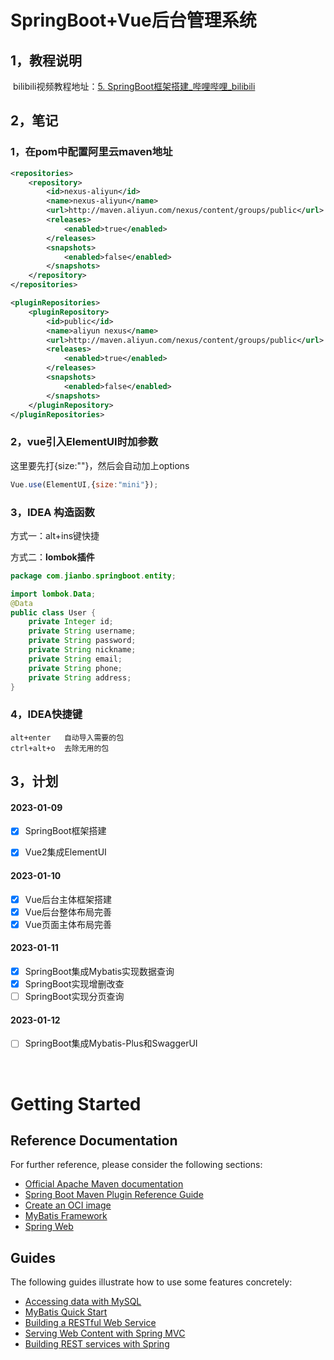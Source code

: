 

# SpringBoot+Vue后台管理系统



## 1，教程说明

​	bilibili视频教程地址：[5. SpringBoot框架搭建_哔哩哔哩_bilibili](https://www.bilibili.com/video/BV1U44y1W77D?p=5&vd_source=6968514c7d683f5a25ce6bf14d3cd33f)



## 2，笔记

### 1，在pom中配置阿里云maven地址

```xml
<repositories>
	<repository>
		<id>nexus-aliyun</id>
		<name>nexus-aliyun</name>
		<url>http://maven.aliyun.com/nexus/content/groups/public</url>
		<releases>
			<enabled>true</enabled>
		</releases>
		<snapshots>
			<enabled>false</enabled>
		</snapshots>
	</repository>
</repositories>

<pluginRepositories>
	<pluginRepository>
		<id>public</id>
		<name>aliyun nexus</name>
		<url>http://maven.aliyun.com/nexus/content/groups/public</url>
		<releases>
			<enabled>true</enabled>
		</releases>
		<snapshots>
			<enabled>false</enabled>
		</snapshots>
	</pluginRepository>
</pluginRepositories>
```

### 2，vue引入ElementUI时加参数

这里要先打{size:""}，然后会自动加上options

```javascript
Vue.use(ElementUI,{size:"mini"});
```

### 3，IDEA  构造函数

方式一：alt+ins键快捷

方式二：**lombok插件**

```java
package com.jianbo.springboot.entity;

import lombok.Data;
@Data
public class User {
    private Integer id;
    private String username;
    private String password;
    private String nickname;
    private String email;
    private String phone;
    private String address;
}

```

### 4，IDEA快捷键

```
alt+enter	自动导入需要的包
ctrl+alt+o	去除无用的包
```



## 3，计划

#### 2023-01-09

- [x] SpringBoot框架搭建

- [x] Vue2集成ElementUI

#### 2023-01-10

- [x] Vue后台主体框架搭建
- [x] Vue后台整体布局完善
- [x] Vue页面主体布局完善

#### 2023-01-11

- [x] SpringBoot集成Mybatis实现数据查询
- [x] SpringBoot实现增删改查
- [ ] SpringBoot实现分页查询

#### 2023-01-12

- [ ] SpringBoot集成Mybatis-Plus和SwaggerUI

​	

# Getting Started

## Reference Documentation
For further reference, please consider the following sections:

* [Official Apache Maven documentation](https://maven.apache.org/guides/index.html)
* [Spring Boot Maven Plugin Reference Guide](https://docs.spring.io/spring-boot/docs/2.7.7/maven-plugin/reference/html/)
* [Create an OCI image](https://docs.spring.io/spring-boot/docs/2.7.7/maven-plugin/reference/html/#build-image)
* [MyBatis Framework](https://mybatis.org/spring-boot-starter/mybatis-spring-boot-autoconfigure/)
* [Spring Web](https://docs.spring.io/spring-boot/docs/2.7.7/reference/htmlsingle/#web)

## Guides
The following guides illustrate how to use some features concretely:

* [Accessing data with MySQL](https://spring.io/guides/gs/accessing-data-mysql/)
* [MyBatis Quick Start](https://github.com/mybatis/spring-boot-starter/wiki/Quick-Start)
* [Building a RESTful Web Service](https://spring.io/guides/gs/rest-service/)
* [Serving Web Content with Spring MVC](https://spring.io/guides/gs/serving-web-content/)
* [Building REST services with Spring](https://spring.io/guides/tutorials/rest/)







